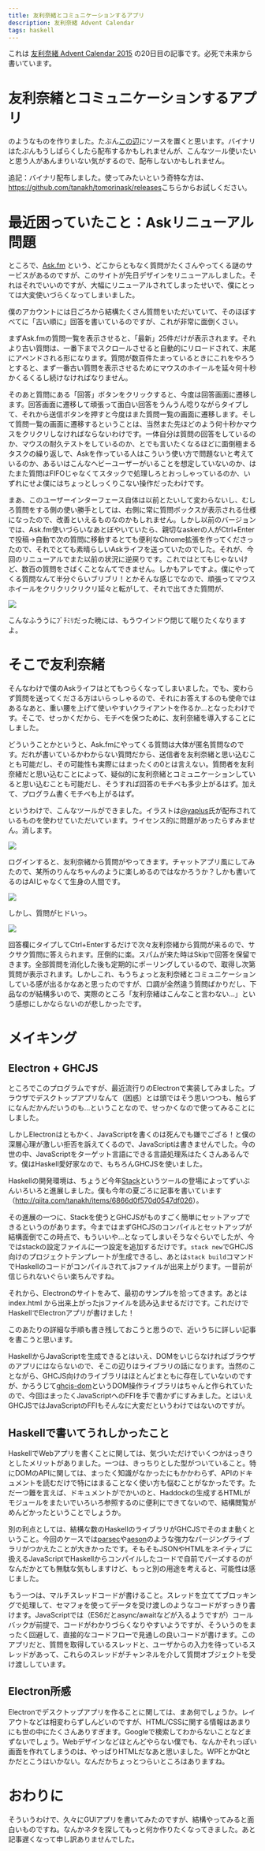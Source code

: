```yaml
---
title: 友利奈緒とコミュニケーションするアプリ
description: 友利奈緒 Advent Calendar
tags: haskell
---
```


これは [友利奈緒 Advent Calendar 2015](http://www.adventar.org/calendars/779) の20日目の記事です。必死で未来から書いています。

# 友利奈緒とコミュニケーションするアプリ

のようなものを作りました。たぶん[この辺](https://github.com/tanakh/tomorinask)にソースを置くと思います。バイナリはたぶんもうしばらくしたら配布するかもしれませんが、こんなツール使いたいと思う人があんまりいない気がするので、配布しないかもしれません。

追記：バイナリ配布しました。使ってみたいという奇特な方は、<https://github.com/tanakh/tomorinask/releases>こちらからお試しください。

# 最近困っていたこと：Askリニューアル問題

ところで、[Ask.fm](https://ask.fm) という、どこからともなく質問がたくさんやってくる謎のサービスがあるのですが、このサイトが先日デザインをリニューアルしました。それはそれでいいのですが、大幅にリニューアルされてしまったせいで、僕にとっては大変使いづらくなってしまいました。

僕のアカウントには日ごろから結構たくさん質問をいただいていて、そのほぼすべてに「古い順に」回答を書いているのですが、これが非常に面倒くさい。

まずAsk.fmの質問一覧を表示させると、「最新」25件だけが表示されます。それより古い質問は、一番下までスクロールさせると自動的にリロードされて、末尾にアペンドされる形になります。質問が数百件たまっているときにこれをやろうとすると、まず一番古い質問を表示させるためにマウスのホイールを延々何十秒かくるくるし続けなければなりません。

そのあと質問にある「回答」ボタンをクリックすると、今度は回答画面に遷移します。回答画面に遷移して頑張って面白い回答をうんうん唸りながらタイプして、それから送信ボタンを押すと今度はまた質問一覧の画面に遷移します。そして質問一覧の画面に遷移するということは、当然また先ほどのよう何十秒かマウスをクリクリしなければならないわけです。一体自分は質問の回答をしているのか、マウスの耐久テストをしているのか、とでも言いたくなるほどに面倒極まるタスクの繰り返しで、Askを作っている人はこういう使い方で問題ないと考えているのか、あるいはこんなヘビーユーザーがいることを想定していないのか、はたまた質問はFIFOじゃなくてスタックで処理しろとおっしゃっているのか、いずれにせよ僕にはちょっとしっくりこない操作だったわけです。

まあ、このユーザーインターフェース自体は以前とたいして変わらないし、むしろ質問をする側の使い勝手としては、右側に常に質問ボックスが表示される仕様になったので、改善といえるものなのかもしれません。しかし以前のバージョンでは、Ask.fm使いづらいなあとぼやいていたら、親切なaskerの人がCtrl+Enterで投稿→自動で次の質問に移動するとても便利なChrome拡張を作ってくださったので、それでとても素晴らしいAskライフを送っていたのでした。それが、今回のリニューアルでまた以前の状況に逆戻りです。これではとてもじゃないけど、数百の質問をさばくことなんてできません。しかもアレですよ。僕にやってくる質問なんて半分ぐらいブリブリ！とかそんな感じでなので、頑張ってマウスホイールをクリクリクリクリ延々と転がして、それで出てきた質問が、

![](../img/posts/ask-fm.PNG)

こんなふううにﾌﾞﾁﾐﾘだった暁には、もうウインドウ閉じて眠りたくなりますよ。

# そこで友利奈緒

そんなわけで僕のAskライフはとてもつらくなってしまいました。でも、変わらず質問を送ってくださる方はいらっしゃるので、それにお答えするのも使命ではあるなあと、重い腰を上げて使いやすいクライアントを作るか…となったわけです。そこで、せっかくだから、モチベを保つために、友利奈緒を導入することにしました。

どういうことかというと、Ask.fmにやってくる質問は大体が匿名質問なのです。だれが書いているかわからない質問だから、送信者を友利奈緒と思い込むことも可能だし、その可能性も実際にはまったくの0とは言えない。質問者を友利奈緒だと思い込むことによって、疑似的に友利奈緒とコミュニケーションしていると思い込むことも可能だし、そうすれば回答のモチベも多少上がるはず。加えて、プログラム書くモチベも上がるはず。

というわけで、こんなツールができました。イラストは[\@yaplus](https://twitter.com/yaplus)氏が配布されているものを使わせていただいています。ライセンス的に問題があったらすみません。消します。

![](../img/posts/tomorisk1.png)

ログインすると、友利奈緒から質問がやってきます。チャットアプリ風にしてみたので、某所のりんなちゃんのように楽しめるのではなかろうか？しかも書いてるのはAIじゃなくて生身の人間です。

![](../img/posts/tomorisk2.png)

しかし、質問がヒドいっ。

![](../img/posts/tomorisk3.png)

回答欄にタイプしてCtrl+Enterするだけで次々友利奈緒から質問が来るので、サクサク質問に答えられます。圧倒的に楽。スパムが来た時はSkipで回答を保留できます。全部質問を消化した後も定期的にポーリングしているので、取得し次第質問が表示されます。しかしこれ、もうちょっと友利奈緒とコミュニケーションしている感が出るかなあと思ったのですが、口調が全然違う質問ばかりだし、下品なのが結構多いので、実際のところ「友利奈緒はこんなこと言わない…」という感想にしかならないのが悲しかったです。

# メイキング

## Electron + GHCJS

ところでこのプログラムですが、最近流行りのElectronで実装してみました。ブラウザでデスクトップアプリなんて（困惑）とは頭ではそう思いつつも、触らずになんだかんだいうのも…ということなので、せっかくなので使ってみることにしました。

しかしElectronはともかく、JavaScriptを書くのは死んでも嫌でござる！と僕の深層心理が激しい拒否を訴えてくるので、JavaScriptは書きませんでした。今の世の中、JavaScriptをターゲット言語にできる言語処理系はたくさんあるんです。僕はHaskell愛好家なので、もちろんGHCJSを使いました。

Haskellの開発環境は、ちょうど今年[Stack](http://docs.haskellstack.org/)というツールの登場によってずいぶんいろいろと進展しました。僕も今年の夏ごろに記事を書いています（<http://qiita.com/tanakh/items/6866d0f570d0547df026>）。

その進展の一つに、Stackを使うとGHCJSがものすごく簡単にセットアップできるというのがあります。今まではまずGHCJSのコンパイルとセットアップが結構面倒でこの時点で、もういいや…となってしまいそうなぐらいでしたが、今ではstackの設定ファイルに一つ設定を追加するだけです。`stack new`でGHCJS向けのプロジェクトテンプレートが生成できるし、あとは`stack build`コマンドでHaskellのコードがコンパイルされて.jsファイルが出来上がります。一昔前が信じられないぐらい楽ちんですね。

それから、Electronのサイトをみて、最初のサンプルを拾ってきます。あとは index.html から出来上がったjsファイルを読み込ませるだけです。これだけでHaskellでElectronアプリが書けました！

このあたりの詳細な手順も書き残しておこうと思うので、近いうちに詳しい記事を書こうと思います。

HaskellからJavaScriptを生成できるとはいえ、DOMをいじらなければブラウザのアプリにはならないので、そこの辺りはライブラリの話になります。当然のことながら、GHCJS向けのライブラリはほとんどまともに存在していないのですが、かろうじて[ghcjs-dom](https://hackage.haskell.org/package/ghcjs-dom)というDOM操作ライブラリはちゃんと作られていたので、今回はまったくJavaScriptへのFFIを手で書かずにすみました。とはいえGHCJSではJavaScriptのFFIもそんなに大変だというわけではないのですが。

## Haskellで書いてうれしかったこと

HaskellでWebアプリを書くことに関しては、気づいただけでいくつかはっきりとしたメリットがありました。一つは、きっちりとした型がついていること。特にDOMのAPIに関しては、まったく知識がなかったにもかかわらず、APIのドキュメントを読むだけで特にはまることなく使い方も悩むことがなかったです。ただ一つ難を言えば、ドキュメントがでかいのと、Haddockの生成するHTMLがモジュールをまたいでいろいろ参照するのに便利にできてないので、結構閲覧がめんどかったということでしょうか。

別の利点としては、結構な数のHaskellのライブラリがGHCJSでそのまま動くということ。今回のケースでは[parsec](http://hackage.haskell.org/package/parsec)や[aeson](http://hackage.haskell.org/package/aeson)のような強力なパージングライブラリがつかえたことが大きかったです。そもそもJSONやHTMLをネイティブに扱えるJavaScriptでHaskellからコンパイルしたコードで自前でパーズするのがなんだかとても無駄な気もしますけど、もっと別の用途を考えると、可能性は感じました。

もう一つは、マルチスレッドコードが書けること。スレッドを立ててブロッキングで処理して、セマフォを使ってデータを受け渡しのようなコードがすっきり書けます。JavaScriptでは（ES6だとasync/awaitなどが入るようですが）コールバックが前提で、コードがわかりづらくなりやすいようですが、そういうのをまったく回避して、直接的なコードフローで見通しの良いコードが書けます。このアプリだと、質問を取得しているスレッドと、ユーザからの入力を待っているスレッドがあって、これらのスレッドがチャンネルを介して質問オブジェクトを受け渡ししています。

## Electron所感

Electronでデスクトップアプリを作ることに関しては、まあ何でしょうか。レイアウトなどは相変わらずしんどいのですが、HTML/CSSに関する情報はあまりにも世の中にたくさんありすぎます。Googleで検索してわからないことなどまずないでしょう。Webデザインなどほとんどやらない僕でも、なんかそれっぽい画面を作れてしまうのは、やっぱりHTMLだなあと思いました。WPFとかQtとかだとこうはいかない。なんだかちょっとつらいところはありますね。

# おわりに

そういうわけで、久々にGUIアプリを書いてみたのですが、結構やってみると面白いものですね。なんかネタを探してもっと何か作りたくなってきました。あと記事遅くなって申し訳ありませんでした。
